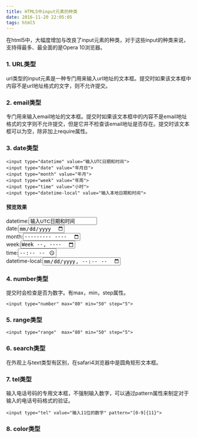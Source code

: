 ```yaml
---
title: HTML5中input元素的种类
date: 2016-11-20 22:05:05
tags: html5 
---
```

在html5中，大幅度增加与改良了input元素的种类，对于这些input的种类来说，支持得最多、最全面的是Opera 10浏览器。

### 1. URL类型 ###

url类型的input元素是一种专门用来输入url地址的文本框。提交时如果该文本框中内容不是url地址格式的文字，则不允许提交。

### 2. email类型 ###

专门用来输入email地址的文本框。提交时如果该文本框中的内容不是email地址格式的文字则不允许提交，但是它并不检查该email地址是否存在。提交时该文本框可以为空，除非加上require属性。

<!--more-->

### 3. date类型 ###

	<input type="datetime" value="输入UTC日期和时间">
	<input type="date" value="年月日">
	<input type="month" value="年月">
	<input type="week" value="年周">
	<input type="time" value="小时">
	<input type="datetime-local" value="输入本地日期和时间">

#### 预览效果 ####

datetime:<input type="datetime" value="输入UTC日期和时间"><br>
date:<input type="date" value="年月日"><br>
month:<input type="month" value="年月"><br>
week:<input type="week" value="年周"><br>
time:<input type="time" value="小时"><br>
datetime-local:<input type="datetime-local" value="输入本地日期和时间">

### 4. number类型 ###

提交时会检查是否为数字。有max，min，step属性。

	<input type="number" max="80" min="50" step="5">

### 5. range类型 ###

	<input type="range"  max="80" min="50" step="5">

### 6. search类型 ###

在外观上与text类型有区别，在safari4浏览器中是圆角矩形文本框。

### 7. tel类型 ###

输入电话号码的专用文本框，不强制输入数字，可以通过pattern属性来制定对于输入的电话号码格式的验证。

	<input type="tel" value="输入11位的数字" pattern="[0-9]{11}">

### 8. color类型 ###


